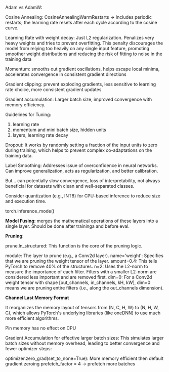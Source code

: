 Adam vs AdamW:

Cosine Annealing: CosineAnnealingWarmRestarts -> Includes periodic restarts; the learning rate resets after each cycle according to the cosine curve.

Learning Rate with weight decay: Just L2 regularization. Penalizes very heavy weights and tries to
prevent overfitting. This penalty discourages the model from relying too heavily on any single input feature, promoting smoother weight distributions and reducing the risk of fitting to noise in the training data

Momentum: smooths out gradient oscillations, helps escape local minima, accelerates convergence in consistent gradient directions

Gradient clipping: prevent exploding gradients, less sensitive to learning rate choice, more consistent gradient updates

Gradient accumulation: Larger batch size, improved convergence with memory efficiency.

Guidelines for Tuning:

1. learning rate
2. momentum and mini batch size, hidden units
3. layers, learning rate decay

Dropout: It works by randomly setting a fraction of the input units to zero during training, which helps to prevent complex co-adaptations on the training data.

Label Smoothing: Addresses issue of overconfidence in neural networks. Can improve generalization, acts as regularization, and better calibration.

But... can potentially slow convergence, loss of interpretability, not always beneficial for datasets with clean and well-separated classes.

Consider quantization (e.g., INT8) for CPU-based inference to reduce size and execution time.

torch.inference_mode()

**Model Fusing**: merges the mathematical operations of these layers into a single layer. Should be done after traininga and before eval.

**Pruning**:

prune.ln_structured: This function is the core of the pruning logic.

module: The layer to prune (e.g., a Conv2d layer).
name='weight': Specifies that we are pruning the weight tensor of the layer.
amount=0.4: This tells PyTorch to remove 40% of the structures.
n=2: Uses the L2-norm to measure the importance of each filter. Filters with a smaller L2-norm are considered less important and are removed first.
dim=0: For a Conv2d weight tensor with shape [out_channels, in_channels, kH, kW], dim=0 means we are pruning entire filters (i.e., along the out_channels dimension).

**Channel Last Memory Format**

It reorganizes the memory layout of tensors from (N, C, H, W) to (N, H, W, C), which allows PyTorch's underlying libraries (like oneDNN) to use much more efficient algorithms.

Pin memory has no effect on CPU

Gradient Accumulation for effective larger batch sizes: This simulates larger batch sizes without memory overhead, leading to better convergence and fewer optimizer steps:

optimizer.zero_grad(set_to_none=True): More memory efficient then default gradient zeroing
prefetch_factor = 4 -> prefetch more batches
